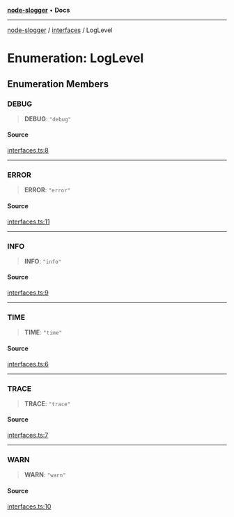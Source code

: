 [**node-slogger**](../../README.md) • **Docs**

***

[node-slogger](../../modules.md) / [interfaces](../README.md) / LogLevel

# Enumeration: LogLevel

## Enumeration Members

### DEBUG

> **DEBUG**: `"debug"`

#### Source

[interfaces.ts:8](https://github.com/yunnysunny/slogger/blob/13477b035f2eb98b303f1e9ef9f46f15789fc865/src/interfaces.ts#L8)

***

### ERROR

> **ERROR**: `"error"`

#### Source

[interfaces.ts:11](https://github.com/yunnysunny/slogger/blob/13477b035f2eb98b303f1e9ef9f46f15789fc865/src/interfaces.ts#L11)

***

### INFO

> **INFO**: `"info"`

#### Source

[interfaces.ts:9](https://github.com/yunnysunny/slogger/blob/13477b035f2eb98b303f1e9ef9f46f15789fc865/src/interfaces.ts#L9)

***

### TIME

> **TIME**: `"time"`

#### Source

[interfaces.ts:6](https://github.com/yunnysunny/slogger/blob/13477b035f2eb98b303f1e9ef9f46f15789fc865/src/interfaces.ts#L6)

***

### TRACE

> **TRACE**: `"trace"`

#### Source

[interfaces.ts:7](https://github.com/yunnysunny/slogger/blob/13477b035f2eb98b303f1e9ef9f46f15789fc865/src/interfaces.ts#L7)

***

### WARN

> **WARN**: `"warn"`

#### Source

[interfaces.ts:10](https://github.com/yunnysunny/slogger/blob/13477b035f2eb98b303f1e9ef9f46f15789fc865/src/interfaces.ts#L10)
